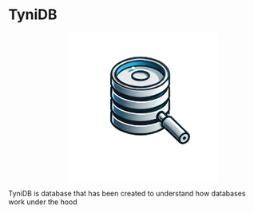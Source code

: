 # TyniDB

<img src="TyniDB.png" alt="Logo" width="300" style="display: block; margin-left: 120px;">


TyniDB is database that has been created to understand how databases work under the hood

